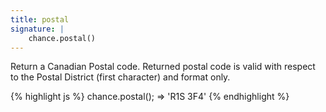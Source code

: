 ```yaml
---
title: postal
signature: |
    chance.postal()
---
```


Return a Canadian Postal code. Returned postal code is valid with respect to the Postal District (first character) and format only.

{% highlight js %}
  chance.postal();
  => 'R1S 3F4'
{% endhighlight %}
